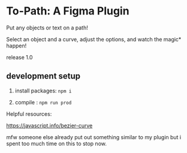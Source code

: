 # To-Path: A Figma Plugin


Put any objects or text on a path! 

Select an object and a curve, adjust the options, and watch the magic* happen!

release 1.0 



## development setup

1.  install packages:
`npm i` 

2. compile :
`npm run prod`

Helpful resources:

https://javascript.info/bezier-curve

mfw someone else already put out something similar to my plugin but i spent too much time on this to stop now.
